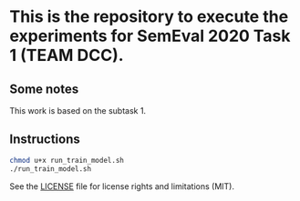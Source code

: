 # This is the repository to execute the experiments for SemEval 2020 Task 1 (TEAM DCC).

## Some notes

This work is based on the subtask 1.

## Instructions

```bash
chmod u+x run_train_model.sh
./run_train_model.sh
```

See the [LICENSE](LICENSE) file for license rights and limitations (MIT).

